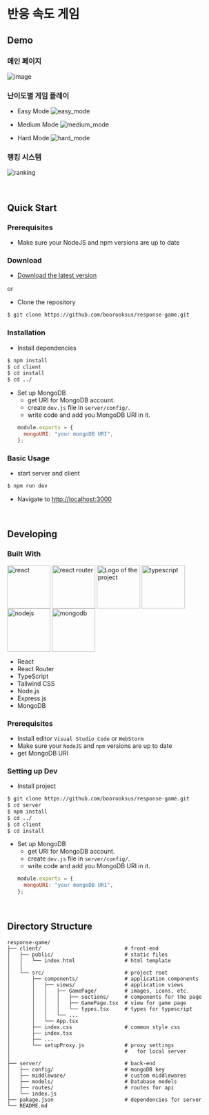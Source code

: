 # 반응 속도 게임

## Demo

### 메인 페이지

![image](https://user-images.githubusercontent.com/55964775/163923006-3b94011e-3996-4a92-99f6-884ca8f7c722.png)
<br />

### 난이도별 게임 플레이

- Easy Mode
  ![easy_mode](https://user-images.githubusercontent.com/55964775/163922872-a27dbf6e-081a-4c3e-808d-565b918f1838.gif)

- Medium Mode
  ![medium_mode](https://user-images.githubusercontent.com/55964775/163922929-2092a564-08af-4180-a165-0b0045209a0f.gif)

- Hard Mode
  ![hard_mode](https://user-images.githubusercontent.com/55964775/163922946-7c6a226f-dd07-43df-b140-9814229aaa74.gif)
  <br />

### 랭킹 시스템

![ranking](https://user-images.githubusercontent.com/55964775/183592174-430a2b72-aa63-4856-9b9e-b74a4dc19936.png)

<br />

## Quick Start

### Prerequisites

- Make sure your NodeJS and npm versions are up to date

### Download

- [Download the latest version](https://github.com/boorooksus/response-game/archive/refs/heads/main.zip)

or

- Clone the repository

```bash
$ git clone https://github.com/boorooksus/response-game.git
```

### Installation

- Install dependencies

```bash
$ npm install
$ cd client
$ cd install
$ cd ../
```

- Set up MongoDB
  - get URI for MongoDB account.
  - create `dev.js` file in `server/config/`.
  - write code and add you MongoDB URI in it.
  ```javascript
  module.exports = {
    mongoURI: "your mongoDB URI",
  };
  ```

### Basic Usage

- start server and client

```bash
$ npm run dev
```

- Navigate to [http://localhost:3000](http://localhost:3000)

<br />

## Developing

### Built With

<img src="https://user-images.githubusercontent.com/55964775/183598786-7a59372c-1dbd-40d6-8dec-ded02ff7d1a7.png" alt="react" align="center" width="100px">
<img src="https://user-images.githubusercontent.com/55964775/183602710-3e2030e8-7909-45b6-9dca-726ef4a390eb.png" alt="react router" align="center" width="100px">
<img src="https://user-images.githubusercontent.com/55964775/183598744-edc46979-d68a-4259-abc9-6c9271278684.png" alt="Logo of the project" align="center" width="100px">
<img src="https://user-images.githubusercontent.com/55964775/183598811-8f5cbf4f-2a0d-4c45-85d8-4781a6ae6c11.png" alt="typescript" align="center" width="100px">
<img src="https://user-images.githubusercontent.com/55964775/183606003-aac551e6-6f96-4d3f-ac59-0399d4d4fe9b.png" alt="nodejs" align="center" width="100px">
<img src="https://user-images.githubusercontent.com/55964775/183606862-59aa3f5c-9ea2-4dce-8d83-0b514aef01a7.png" alt="mongodb" align="center" width="100px">

- React
- React Router
- TypeScript
- Tailwind CSS
- Node.js
- Express.js
- MongoDB

### Prerequisites

- Install editor `Visual Studio Code` or `WebStorm`
- Make sure your `NodeJS` and `npm` versions are up to date
- get MongoDB URI

### Setting up Dev

- Install project

```bash
$ git clone https://github.com/boorooksus/response-game.git
$ cd server
$ npm install
$ cd ../
$ cd client
$ cd install
```

- Set up MongoDB
  - get URI for MongoDB account.
  - create `dev.js` file in `server/config/`.
  - write code and add you MongoDB URI in it.
  ```javascript
  module.exports = {
    mongoURI: "your mongoDB URI",
  };
  ```
  <br />

## Directory Structure

    response-game/
    ├── client/                           # front-end
    │   ├── public/                       # static files
    │   │   └── index.html                # html template
    │   │
    │   └── src/                          # project root
    │       ├── components/               # application components
    │       │   ├── views/                # application views
    │       │   │   ├── GamePage/         # images, icons, etc.
    │       │   │   │   ├── sections/     # components for the page
    │       │   │   │   ├── GamePage.tsx  # view for game page
    │       │   │   │   └── types.tsx     # types for typescript
    │       │   │   └── ...
    │       │   └── App.tsx
    │       ├── index.css                 # common style css
    │       ├── index.tsx
    │       ├── ...
    │       └── setupProxy.js             # proxy settings
    │                                     #   for local server
    │
    ├── server/                           # back-end
    │   ├── config/                       # mongoDB key
    │   ├── middleware/                   # custom middlewares
    │   ├── models/                       # Database models
    │   ├── routes/                       # routes for api
    │   └── index.js
    ├── pakage.json                       # dependencies for server
    └── README.md

<br />
